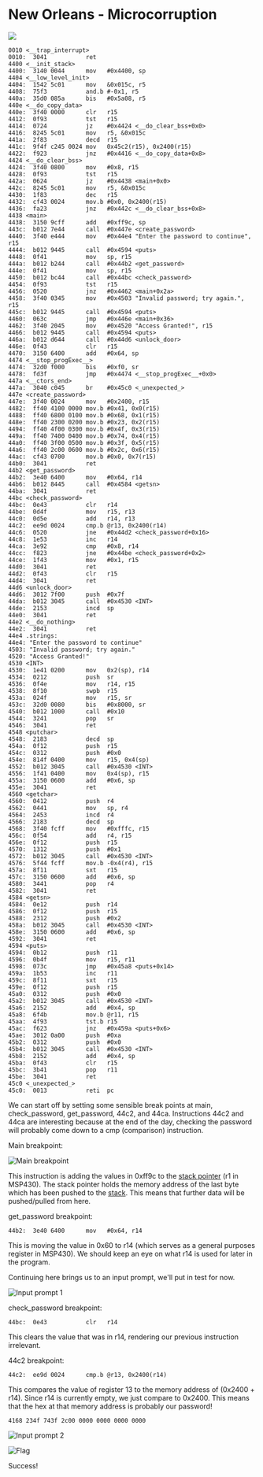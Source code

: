 # New Orleans - Microcorruption

![](../../assets/microcorruption/new-orleans/start.png)


```assembly
0010 <__trap_interrupt>
0010:  3041           ret
4400 <__init_stack>
4400:  3140 0044      mov	#0x4400, sp
4404 <__low_level_init>
4404:  1542 5c01      mov	&0x015c, r5
4408:  75f3           and.b	#-0x1, r5
440a:  35d0 085a      bis	#0x5a08, r5
440e <__do_copy_data>
440e:  3f40 0000      clr	r15
4412:  0f93           tst	r15
4414:  0724           jz	#0x4424 <__do_clear_bss+0x0>
4416:  8245 5c01      mov	r5, &0x015c
441a:  2f83           decd	r15
441c:  9f4f c245 0024 mov	0x45c2(r15), 0x2400(r15)
4422:  f923           jnz	#0x4416 <__do_copy_data+0x8>
4424 <__do_clear_bss>
4424:  3f40 0800      mov	#0x8, r15
4428:  0f93           tst	r15
442a:  0624           jz	#0x4438 <main+0x0>
442c:  8245 5c01      mov	r5, &0x015c
4430:  1f83           dec	r15
4432:  cf43 0024      mov.b	#0x0, 0x2400(r15)
4436:  fa23           jnz	#0x442c <__do_clear_bss+0x8>
4438 <main>
4438:  3150 9cff      add	#0xff9c, sp
443c:  b012 7e44      call	#0x447e <create_password>
4440:  3f40 e444      mov	#0x44e4 "Enter the password to continue", r15
4444:  b012 9445      call	#0x4594 <puts>
4448:  0f41           mov	sp, r15
444a:  b012 b244      call	#0x44b2 <get_password>
444e:  0f41           mov	sp, r15
4450:  b012 bc44      call	#0x44bc <check_password>
4454:  0f93           tst	r15
4456:  0520           jnz	#0x4462 <main+0x2a>
4458:  3f40 0345      mov	#0x4503 "Invalid password; try again.", r15
445c:  b012 9445      call	#0x4594 <puts>
4460:  063c           jmp	#0x446e <main+0x36>
4462:  3f40 2045      mov	#0x4520 "Access Granted!", r15
4466:  b012 9445      call	#0x4594 <puts>
446a:  b012 d644      call	#0x44d6 <unlock_door>
446e:  0f43           clr	r15
4470:  3150 6400      add	#0x64, sp
4474 <__stop_progExec__>
4474:  32d0 f000      bis	#0xf0, sr
4478:  fd3f           jmp	#0x4474 <__stop_progExec__+0x0>
447a <__ctors_end>
447a:  3040 c045      br	#0x45c0 <_unexpected_>
447e <create_password>
447e:  3f40 0024      mov	#0x2400, r15
4482:  ff40 4100 0000 mov.b	#0x41, 0x0(r15)
4488:  ff40 6800 0100 mov.b	#0x68, 0x1(r15)
448e:  ff40 2300 0200 mov.b	#0x23, 0x2(r15)
4494:  ff40 4f00 0300 mov.b	#0x4f, 0x3(r15)
449a:  ff40 7400 0400 mov.b	#0x74, 0x4(r15)
44a0:  ff40 3f00 0500 mov.b	#0x3f, 0x5(r15)
44a6:  ff40 2c00 0600 mov.b	#0x2c, 0x6(r15)
44ac:  cf43 0700      mov.b	#0x0, 0x7(r15)
44b0:  3041           ret
44b2 <get_password>
44b2:  3e40 6400      mov	#0x64, r14
44b6:  b012 8445      call	#0x4584 <getsn>
44ba:  3041           ret
44bc <check_password>
44bc:  0e43           clr	r14
44be:  0d4f           mov	r15, r13
44c0:  0d5e           add	r14, r13
44c2:  ee9d 0024      cmp.b	@r13, 0x2400(r14)
44c6:  0520           jne	#0x44d2 <check_password+0x16>
44c8:  1e53           inc	r14
44ca:  3e92           cmp	#0x8, r14
44cc:  f823           jne	#0x44be <check_password+0x2>
44ce:  1f43           mov	#0x1, r15
44d0:  3041           ret
44d2:  0f43           clr	r15
44d4:  3041           ret
44d6 <unlock_door>
44d6:  3012 7f00      push	#0x7f
44da:  b012 3045      call	#0x4530 <INT>
44de:  2153           incd	sp
44e0:  3041           ret
44e2 <__do_nothing>
44e2:  3041           ret
44e4 .strings:
44e4: "Enter the password to continue"
4503: "Invalid password; try again."
4520: "Access Granted!"
4530 <INT>
4530:  1e41 0200      mov	0x2(sp), r14
4534:  0212           push	sr
4536:  0f4e           mov	r14, r15
4538:  8f10           swpb	r15
453a:  024f           mov	r15, sr
453c:  32d0 0080      bis	#0x8000, sr
4540:  b012 1000      call	#0x10
4544:  3241           pop	sr
4546:  3041           ret
4548 <putchar>
4548:  2183           decd	sp
454a:  0f12           push	r15
454c:  0312           push	#0x0
454e:  814f 0400      mov	r15, 0x4(sp)
4552:  b012 3045      call	#0x4530 <INT>
4556:  1f41 0400      mov	0x4(sp), r15
455a:  3150 0600      add	#0x6, sp
455e:  3041           ret
4560 <getchar>
4560:  0412           push	r4
4562:  0441           mov	sp, r4
4564:  2453           incd	r4
4566:  2183           decd	sp
4568:  3f40 fcff      mov	#0xfffc, r15
456c:  0f54           add	r4, r15
456e:  0f12           push	r15
4570:  1312           push	#0x1
4572:  b012 3045      call	#0x4530 <INT>
4576:  5f44 fcff      mov.b	-0x4(r4), r15
457a:  8f11           sxt	r15
457c:  3150 0600      add	#0x6, sp
4580:  3441           pop	r4
4582:  3041           ret
4584 <getsn>
4584:  0e12           push	r14
4586:  0f12           push	r15
4588:  2312           push	#0x2
458a:  b012 3045      call	#0x4530 <INT>
458e:  3150 0600      add	#0x6, sp
4592:  3041           ret
4594 <puts>
4594:  0b12           push	r11
4596:  0b4f           mov	r15, r11
4598:  073c           jmp	#0x45a8 <puts+0x14>
459a:  1b53           inc	r11
459c:  8f11           sxt	r15
459e:  0f12           push	r15
45a0:  0312           push	#0x0
45a2:  b012 3045      call	#0x4530 <INT>
45a6:  2152           add	#0x4, sp
45a8:  6f4b           mov.b	@r11, r15
45aa:  4f93           tst.b	r15
45ac:  f623           jnz	#0x459a <puts+0x6>
45ae:  3012 0a00      push	#0xa
45b2:  0312           push	#0x0
45b4:  b012 3045      call	#0x4530 <INT>
45b8:  2152           add	#0x4, sp
45ba:  0f43           clr	r15
45bc:  3b41           pop	r11
45be:  3041           ret
45c0 <_unexpected_>
45c0:  0013           reti	pc
```

We can start off by setting some sensible break points at main, check_password, get_password, 44c2, and 44ca. Instructions 44c2 and 44ca are interesting because at the end of the day, checking the password will probably come down to a cmp (comparison) instruction.

Main breakpoint:

![Main breakpoint](../../assets/microcorruption/new-orleans/break1.png)

This instruction is adding the values in 0xff9c to the [stack pointer](https://en.wikipedia.org/wiki/Stack_register) (r1 in MSP430). The stack pointer holds the memory address of the last byte which has been pushed to the [stack](https://en.wikipedia.org/wiki/Stack_(abstract_data_type)). This means that further data will be pushed/pulled from here.

get_password breakpoint:

```assembly
44b2:  3e40 6400      mov	#0x64, r14
```

This is moving the value in 0x60 to r14 (which serves as a general purposes register in MSP430). We should keep an eye on what r14 is used for later in the program.

Continuing here brings us to an input prompt, we'll put in test for now.

![Input prompt 1](../../assets/microcorruption/new-orleans/input1.png)

check_password breakpoint:

```assembly
44bc:  0e43           clr	r14
```

This clears the value that was in r14, rendering our previous instruction irrelevant.

44c2 breakpoint:

```assembly
44c2:  ee9d 0024      cmp.b	@r13, 0x2400(r14)
```

This compares the value of register 13 to the memory address of (0x2400 + r14). Since r14 is currently empty, we just compare to 0x2400. This means that the hex at that memory address is probably our password!

```
4168 234f 743f 2c00 0000 0000 0000 0000
```

![Input prompt 2](../../assets/microcorruption/new-orleans/password.png)

![Flag](../../assets/microcorruption/new-orleans/unlocked.png)

Success!

